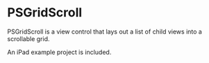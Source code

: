
PSGridScroll
==========

PSGridScroll is a view control that lays out a list of child views into a scrollable grid.  

An iPad example project is included.



